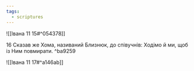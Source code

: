 ```yaml
---
tags:
  - scriptures
---
```


![[Івана 11 15#^054378]]

16 Сказав же Хома, називаний Близнюк, до співучнів: Ходімо й ми, щоб із Ним повмирати. ^ba9259

![[Івана 11 17#^a146ab]]